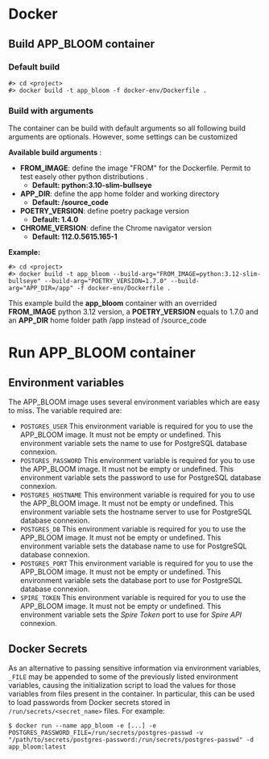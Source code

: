 
# Docker

## Build APP_BLOOM container
### Default build
```
#> cd <project>
#> docker build -t app_bloom -f docker-env/Dockerfile .
```
### Build with arguments
The container can be build with default arguments so all following build arguments are optionals. However, some settings can be customized

**Available build arguments** :
* **FROM_IMAGE**: define the image "FROM" for the Dockerfile. Permit to test easely other python distributions .
  * **Default: python:3.10-slim-bullseye**
* **APP_DIR**: define the app home folder and working directory
  * **Default: /source_code**
* **POETRY_VERSION**: define poetry package version
  * **Default: 1.4.0**
* **CHROME_VERSION**: define the Chrome navigator version
  * **Default: 112.0.5615.165-1**

**Example:**
```
#> cd <project>
#> docker build -t app_bloom --build-arg="FROM_IMAGE=python:3.12-slim-bullseye" --build-arg="POETRY_VERSION=1.7.0" --build-arg="APP_DIR=/app" -f docker-env/Dockerfile .
```
This example build the **app_bloom** container with an overrided **FROM_IMAGE** python 3.12 version, a **POETRY_VERSION** equals to 1.7.0 and an **APP_DIR** home folder path /app instead of /source_code

# Run APP_BLOOM container
## Environment variables
The APP_BLOOM image uses several environment variables which are easy to miss. The variable required are:
* `POSTGRES_USER`
This environment variable is required for you to use the APP_BLOOM image. It must not be empty or undefined. This environment variable sets the name to use for PostgreSQL database connexion.
* `POSTGRES_PASSWORD`
This environment variable is required for you to use the APP_BLOOM image. It must not be empty or undefined. This environment variable sets the password to use for PostgreSQL database connexion.
* `POSTGRES_HOSTNAME`
This environment variable is required for you to use the APP_BLOOM image. It must not be empty or undefined. This environment variable sets the hostname server to use for PostgreSQL database connexion.
* `POSTGRES_DB`
This environment variable is required for you to use the APP_BLOOM image. It must not be empty or undefined. This environment variable sets the database name to use for PostgreSQL database connexion.
* `POSTGRES_PORT`
This environment variable is required for you to use the APP_BLOOM image. It must not be empty or undefined. This environment variable sets the database port to use for PostgreSQL database connexion.
* `SPIRE_TOKEN`
This environment variable is required for you to use the APP_BLOOM image. It must not be empty or undefined. This environment variable sets the *Spire Token* port to use for *Spire API* connexion.

## Docker Secrets
As an alternative to passing sensitive information via environment variables, `_FILE` may be appended to some of the previously listed environment variables, causing the initialization script to load the values for those variables from files present in the container. In particular, this can be used to load passwords from Docker secrets stored in `/run/secrets/<secret_name>` files.
For example:
```console
$ docker run --name app_bloom -e [...] -e POSTGRES_PASSWORD_FILE=/run/secrets/postgres-passwd -v "/path/to/secrets/postgres-password:/run/secrets/postgres-passwd" -d app_bloom:latest
```
